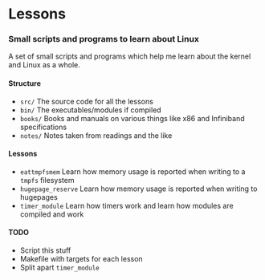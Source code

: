 # Lessons
### Small scripts and programs to learn about Linux

A set of small scripts and programs which help me learn about the kernel and 
Linux as a whole. 

#### Structure
* `src/`   The source code for all the lessons
* `bin/`   The executables/modules if compiled
* `books/` Books and manuals on various things like x86 and Infiniband specifications
* `notes/` Notes taken from readings and the like 

#### Lessons
* `eattmpfsmem` Learn how memory usage is reported when writing to a `tmpfs`
                    filesystem
* `hugepage_reserve` Learn how memory usage is reported when writing to 
                         hugepages
* `timer_module` Learn how timers work and learn how modules are compiled
                     and work

#### TODO
* Script this stuff
* Makefile with targets for each lesson
* Split apart `timer_module`
